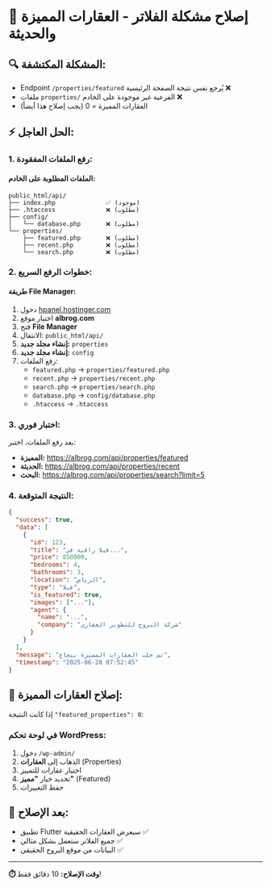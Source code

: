 # 🚨 إصلاح مشكلة الفلاتر - العقارات المميزة والحديثة

## 🔍 **المشكلة المكتشفة:**
- Endpoint `/properties/featured` يُرجع نفس نتيجة الصفحة الرئيسية ❌
- ملفات `properties/` الفرعية غير موجودة على الخادم ❌
- العقارات المميزة = 0 (يجب إصلاح هذا أيضاً)

## ⚡ **الحل العاجل:**

### 1. **رفع الملفات المفقودة:**

#### الملفات المطلوبة على الخادم:
```
public_html/api/
├── index.php              ✅ (موجود)
├── .htaccess              ❌ (مطلوب)
├── config/
│   └── database.php       ❌ (مطلوب) 
└── properties/
    ├── featured.php       ❌ (مطلوب)
    ├── recent.php         ❌ (مطلوب)  
    └── search.php         ❌ (مطلوب)
```

### 2. **خطوات الرفع السريع:**

#### طريقة File Manager:
1. دخول [hpanel.hostinger.com](https://hpanel.hostinger.com)
2. اختيار موقع **albrog.com**
3. فتح **File Manager**
4. الانتقال: `public_html/api/`
5. **إنشاء مجلد جديد:** `properties`
6. **إنشاء مجلد جديد:** `config`
7. رفع الملفات:
   - `featured.php` → `properties/featured.php`
   - `recent.php` → `properties/recent.php`
   - `search.php` → `properties/search.php`
   - `database.php` → `config/database.php`
   - `.htaccess` → `.htaccess`

### 3. **اختبار فوري:**

بعد رفع الملفات، اختبر:
- **المميزة:** https://albrog.com/api/properties/featured
- **الحديثة:** https://albrog.com/api/properties/recent
- **البحث:** https://albrog.com/api/properties/search?limit=5

### 4. **النتيجة المتوقعة:**
```json
{
  "success": true,
  "data": [
    {
      "id": 123,
      "title": "فيلا راقية في...",
      "price": 850000,
      "bedrooms": 4,
      "bathrooms": 3,
      "location": "الرياض",
      "type": "فيلا",
      "is_featured": true,
      "images": ["..."],
      "agent": {
        "name": "...",
        "company": "شركة البروج للتطوير العقاري"
      }
    }
  ],
  "message": "تم جلب العقارات المميزة بنجاح",
  "timestamp": "2025-06-28 07:52:45"
}
```

## 🎯 **إصلاح العقارات المميزة:**

إذا كانت النتيجة `"featured_properties": 0`:

### في لوحة تحكم WordPress:
1. دخول `/wp-admin/`
2. الذهاب إلى **العقارات** (Properties)
3. اختيار عقارات للتمييز
4. تحديد خيار **"مميز"** (Featured)
5. حفظ التغييرات

## 📱 **بعد الإصلاح:**
- تطبيق Flutter سيعرض العقارات الحقيقية ✅
- جميع الفلاتر ستعمل بشكل مثالي ✅
- البيانات من موقع البروج الحقيقي ✅

---

**⏱️ وقت الإصلاح:** 10 دقائق فقط! 